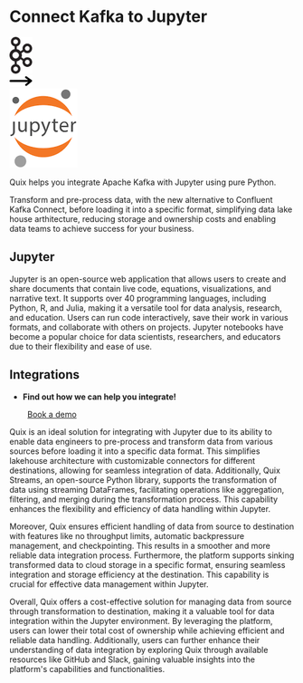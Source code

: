 # Connect Kafka to Jupyter

<div class="connect-images cards blog-grid-card" markdown>
<div>
<img src="../images/kafka_logo.png" width="40px" />
</div>
<div>
<img src="../images/arrow.svg" width="40px" />
</div>
<div>
<img src="./images/jupyter_1.jpg" />
</div>
</div>

Quix helps you integrate Apache Kafka with Jupyter using pure Python.

Transform and pre-process data, with the new alternative to Confluent Kafka Connect, before loading it into a specific format, simplifying data lake house arthitecture, reducing storage and ownership costs and enabling data teams to achieve success for your business.

## Jupyter

Jupyter is an open-source web application that allows users to create and share documents that contain live code, equations, visualizations, and narrative text. It supports over 40 programming languages, including Python, R, and Julia, making it a versatile tool for data analysis, research, and education. Users can run code interactively, save their work in various formats, and collaborate with others on projects. Jupyter notebooks have become a popular choice for data scientists, researchers, and educators due to their flexibility and ease of use.

## Integrations

<div class="grid cards" markdown>

- __Find out how we can help you integrate!__

    <a class="md-button md-button--primary" href="https://share.hsforms.com/1iW0TmZzKQMChk0lxd_tGiw4yjw2?__hstc=175542013.2303933fbd746c0ac86d9ccbe9bc9100.1728383268831.1729603416735.1729620918855.31&__hssc=175542013.1.1729620918855&__hsfp=2132701734" target="_blank" style="margin:.5rem;">Book a demo</a>

</div>


Quix is an ideal solution for integrating with Jupyter due to its ability to enable data engineers to pre-process and transform data from various sources before loading it into a specific data format. This simplifies lakehouse architecture with customizable connectors for different destinations, allowing for seamless integration of data. Additionally, Quix Streams, an open-source Python library, supports the transformation of data using streaming DataFrames, facilitating operations like aggregation, filtering, and merging during the transformation process. This capability enhances the flexibility and efficiency of data handling within Jupyter.

Moreover, Quix ensures efficient handling of data from source to destination with features like no throughput limits, automatic backpressure management, and checkpointing. This results in a smoother and more reliable data integration process. Furthermore, the platform supports sinking transformed data to cloud storage in a specific format, ensuring seamless integration and storage efficiency at the destination. This capability is crucial for effective data management within Jupyter.

Overall, Quix offers a cost-effective solution for managing data from source through transformation to destination, making it a valuable tool for data integration within the Jupyter environment. By leveraging the platform, users can lower their total cost of ownership while achieving efficient and reliable data handling. Additionally, users can further enhance their understanding of data integration by exploring Quix through available resources like GitHub and Slack, gaining valuable insights into the platform's capabilities and functionalities.

